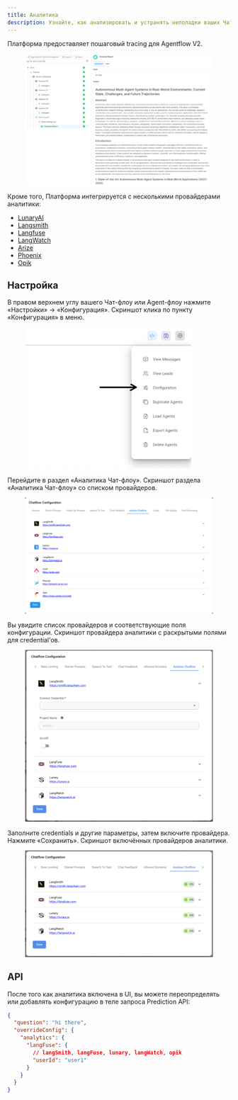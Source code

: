 ```yaml
---
title: Аналитика
description: Узнайте, как анализировать и устранять неполадки ваших Чат-флоу и Agent-флоу
---
```



Платформа предоставляет пошаговый tracing для Agentflow V2.

<figure><img src="/assets/image (332).png" alt=""><figcaption></figcaption></figure>

Кроме того, Платформа интегрируется с несколькими провайдерами аналитики:

* [LunaryAI](https://lunary.ai/)
* [Langsmith](https://smith.langchain.com/)
* [Langfuse](https://langfuse.com/)
* [LangWatch](https://langwatch.ai/)
* [Arize](https://arize.com/)
* [Phoenix](https://phoenix.arize.com/)
* [Opik](https://www.comet.com/site/products/opik/)

## Настройка

В правом верхнем углу вашего Чат-флоу или Agent-флоу нажмите «Настройки» → «Конфигурация».
 Скриншот клика по пункту «Конфигурация» в меню.

<figure><img src="/assets/analytic-1.webp" alt="Screenshot of user clicking in the configuration menu" width="375"><figcaption></figcaption></figure>

Перейдите в раздел «Аналитика Чат-флоу».
 Скриншот раздела «Аналитика Чат-флоу» со списком провайдеров.

<figure><img src="/assets/analytic-2.png" alt="Screenshot of the Analyse Chatflow section with the different Analytics providers"><figcaption></figcaption></figure>

Вы увидите список провайдеров и соответствующие поля конфигурации.
 Скриншот провайдера аналитики с раскрытыми полями для credential’ов.

<figure><img src="/assets/image (82).png" alt="Screenshot of an analytics provider with credentials fields expanded"><figcaption></figcaption></figure>

Заполните credentials и другие параметры, затем включите провайдера. Нажмите «Сохранить».
 Скриншот включённых провайдеров аналитики.

<figure><img src="/assets/image (83).png" alt="Screenshot of analytics providers enabled"><figcaption></figcaption></figure>

## API

После того как аналитика включена в UI, вы можете переопределять или добавлять конфигурацию в теле запроса Prediction API:

```json
{
  "question": "hi there",
  "overrideConfig": {
    "analytics": {
      "langFuse": {
        // langSmith, langFuse, lunary, langWatch, opik
        "userId": "user1"
      }
    }
  }
}
```